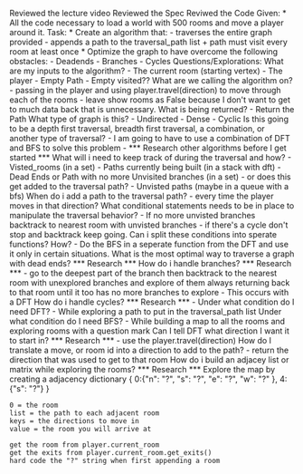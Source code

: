 Reviewed the lecture video
Reviewed the Spec
Reviwed the Code
Given:
    * All the code necessary to load a world with 500 rooms and move a player around it.
Task:
    * Create an algorithm that:
    - traverses the entire graph provided
    - appends a path to the traversal_path list
        + path must visit every room at least once
    * Optimize the graph to have overcome the following obstacles:
    - Deadends
    - Branches
    - Cycles
Questions/Explorations:
What are my inputs to the algorithm?
    - The current room (starting vertex)
    - The player
    - Empty Path
    - Empty visited??
What are we calling the algorithm on?
    - passing in the player and using player.travel(direction) to move through each of the rooms
    - leave show rooms as False because I don't want to get to much data back that is unnecessary.
What is being returned?
    - Return the Path
What type of graph is this?
    - Undirected
    - Dense
    - Cyclic
Is this going to be a depth first traversal, breadth first traversal, a combination, or another type of traversal?
    - I am going to have to use a combination of DFT and BFS to solve this problem
    - *** Research other algorithms before I get started ***
What will i need to keep track of during the traversal and how?
    - Visted_rooms (in a set)
    - Paths currently being built (in a stack with dft)
    - Dead Ends or Path with no more Unvisited branches (in a set) - or does this get added to the traversal path?
    - Unvisted paths (maybe in a queue with a bfs)
When do i add a path to the traversal path?
    - every time the player moves in that direction?
What conditional statements needs to be in place to manipulate the traversal behavior?
    - If no more unvisted branches backtrack to nearest room with unvisted branches
    - if there's a cycle don't stop and backtrack keep going.
Can i split these conditions into sperate functions? How?
    - Do the BFS in a seperate function from the DFT and use it only in certain situations.
What is the most optimal way to traverse a graph with dead ends?
    *** Research ***
How do i handle branches?
    *** Research ***
    - go to the deepest part of the branch then backtrack to the nearest room with unexplored branches and explore of them always returning back to that room until it too has no more branches to explore
    - This occurs with a DFT
How do i handle cycles?
    *** Research ***
    - 
Under what condition do I need DFT?
    - While exploring a path to put in the traversal_path list
Under what condition do I need BFS?
    - While building a map to all the rooms and exploring rooms with a question mark
Can I tell DFT what direction I want it to start in?
    *** Research ***
    - use the player.travel(direction) 
How do I translate a move, or room id into a direction to add to the path?
    - return the direction that was used to get to that room
How do i build an adjacey list or matrix while exploring the rooms?
    *** Research ***
    Explore the map by creating a adjacency dictionary 
    {
    0:{"n": "?", "s": "?", "e": "?", "w": "?" },
    4:{"s": "?"}
    }

    0 = the room
    list = the path to each adjacent room
    keys = the directions to move in
    value = the room you will arrive at

    get the room from player.current_room
    get the exits from player.current_room.get_exits()
    hard code the "?" string when first appending a room



